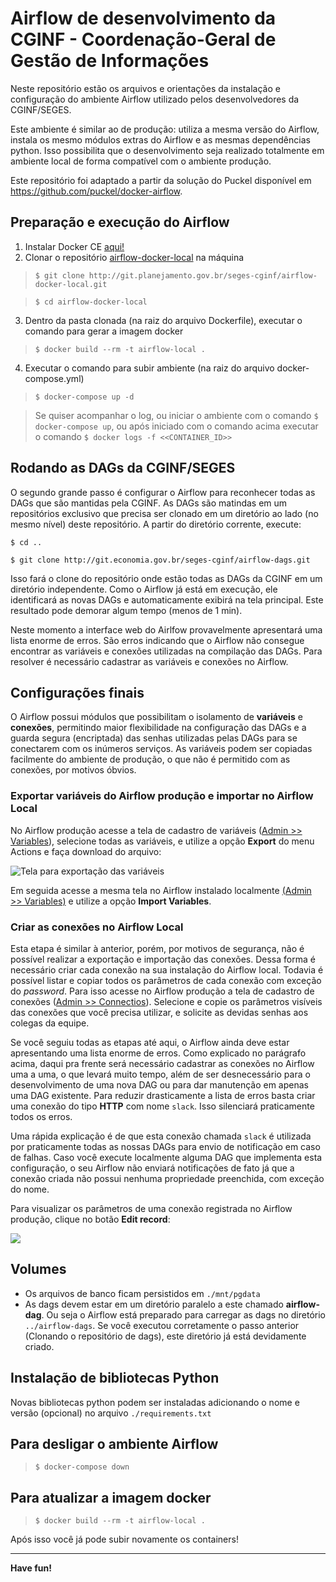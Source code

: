 # Airflow de desenvolvimento da CGINF - Coordenação-Geral de Gestão de Informações

Neste repositório estão os arquivos e orientações da instalação e configuração do ambiente Airflow utilizado pelos desenvolvedores da CGINF/SEGES.

Este ambiente é similar ao de produção: utiliza a mesma versão do Airflow, instala os mesmo módulos extras do Airflow e as mesmas dependências python. Isso possibilita que o desenvolvimento seja realizado totalmente em ambiente local de forma compatível com o ambiente produção.

Este repositório foi adaptado a partir da solução do Puckel disponível em https://github.com/puckel/docker-airflow.

## Preparação e execução do Airflow

1. Instalar Docker CE [aqui!](https://docs.docker.com/get-docker/)
2. Clonar o repositório [airflow-docker-local](https://git.economia.gov.br/seges-cginf/airflow-docker-local) na máquina
> ```$ git clone http://git.planejamento.gov.br/seges-cginf/airflow-docker-local.git```

> ```$ cd airflow-docker-local```
3. Dentro da pasta clonada (na raiz do arquivo Dockerfile), executar o comando para gerar a imagem docker
> ```$ docker build --rm -t airflow-local .```
4. Executar o comando para subir ambiente (na raiz do arquivo docker-compose.yml)
> ```$ docker-compose up -d```

> Se quiser acompanhar o log, ou iniciar o ambiente com o comando ```$ docker-compose up```, ou após iniciado com o comando acima executar o comando ```$ docker logs -f <<CONTAINER_ID>>```

## Rodando as DAGs da CGINF/SEGES

O segundo grande passo é configurar o Airflow para reconhecer todas as DAGs que são mantidas pela CGINF. As DAGs são matindas em um repositórios exclusivo que precisa ser clonado em um diretório ao lado (no mesmo nível) deste repositório. A partir do diretório corrente, execute:

```$ cd ..```

```$ git clone http://git.economia.gov.br/seges-cginf/airflow-dags.git```

Isso fará o clone do repositório onde estão todas as DAGs da CGINF em um diretório independente. Como o Airflow já está em execução, ele identificará as novas DAGs e automaticamente exibirá na tela principal. Este resultado pode demorar algum tempo (menos de 1 min).

Neste momento a interface web do Airlfow provavelmente apresentará uma lista enorme de erros. São erros indicando que o Airflow não consegue encontrar as variáveis e conexões utilizadas na compilação das DAGs. Para resolver é necessário cadastrar as variáveis e conexões no Airflow.

## Configurações finais

O Airflow possui módulos que possibilitam o isolamento de **variáveis** e **conexões**, permitindo maior flexibilidade na configuração das DAGs e a guarda segura (encriptada) das senhas utilizadas pelas DAGs para se conectarem com os inúmeros serviços. As variáveis podem ser copiadas facilmente do ambiente de produção, o que não é permitido com as conexões, por motivos óbvios.

### Exportar variáveis do Airflow produção e importar no Airflow Local

No Airflow produção acesse a tela de cadastro de variáveis ([Admin >> Variables](http://airflow.seges.mp.intra/variable/list/)), selecione todas as variáveis, e utilize a opção **Export** do menu Actions e faça download do arquivo:

![Tela para exportação das variáveis](/doc/img/exportacao-variaveis.png)

Em seguida acesse a mesma tela no Airflow instalado localmente [(Admin >> Variables)](http://localhost:8080/variable/list/) e utilize a opção **Import Variables**.

### Criar as conexões no Airflow Local

Esta etapa é similar à anterior, porém, por motivos de segurança, não é possível realizar a exportação e importação das conexões. Dessa forma é necessário criar cada conexão na sua instalação do Airflow local. Todavia é possível listar e copiar todos os parâmetros de cada conexão com exceção do *password*. Para isso acesse no Airflow produção a tela de cadastro de conexões ([Admin >> Connectios](http://airflow.seges.mp.intra/connection/list/)). Selecione e copie os parâmetros visíveis das conexões que você precisa utilizar, e solicite as devidas senhas aos colegas da equipe.

Se você seguiu todas as etapas até aqui, o Airflow ainda deve estar apresentando uma lista enorme de erros. Como explicado no parágrafo acima, daqui pra frente será necessário cadastrar as conexões no Airflow uma a uma, o que levará muito tempo, além de ser desnecessário para o desenvolvimento de uma nova DAG ou para dar manutenção em apenas uma DAG existente. Para reduzir drasticamente a lista de erros basta criar uma conexão do tipo **HTTP** com nome `slack`. Isso silenciará praticamente todos os erros.

Uma rápida explicação é de que esta conexão chamada `slack` é utilizada por praticamente todas as nossas DAGs para envio de notificação em caso de falhas. Caso você execute localmente alguma DAG que implementa esta configuração, o seu Airflow  não enviará notificações de fato já que a conexão criada não possui nenhuma propriedade preenchida, com exceção do nome.

Para visualizar os parâmetros de uma conexão registrada no Airflow produção, clique no botão **Edit record**:

![](/doc/img/tela-listagem-conexoes.png)

## Volumes

* Os arquivos de banco ficam persistidos em ```./mnt/pgdata```
* As dags devem estar em um diretório paralelo a este chamado **airflow-dag**. Ou seja o Airflow está preparado para carregar as dags no diretório ```../airflow-dags```. Se você executou corretamente o passo anterior (Clonando o repositório de dags), este diretório já está devidamente criado.

## Instalação de bibliotecas Python

Novas bibliotecas python podem ser instaladas adicionando o nome e versão (opcional) no arquivo ```./requirements.txt```

## Para desligar o ambiente Airflow

> ```$ docker-compose down```

## Para atualizar a imagem docker

> ```$ docker build --rm -t airflow-local .```

Após isso você já pode subir novamente os containers!

---
**Have fun!**

